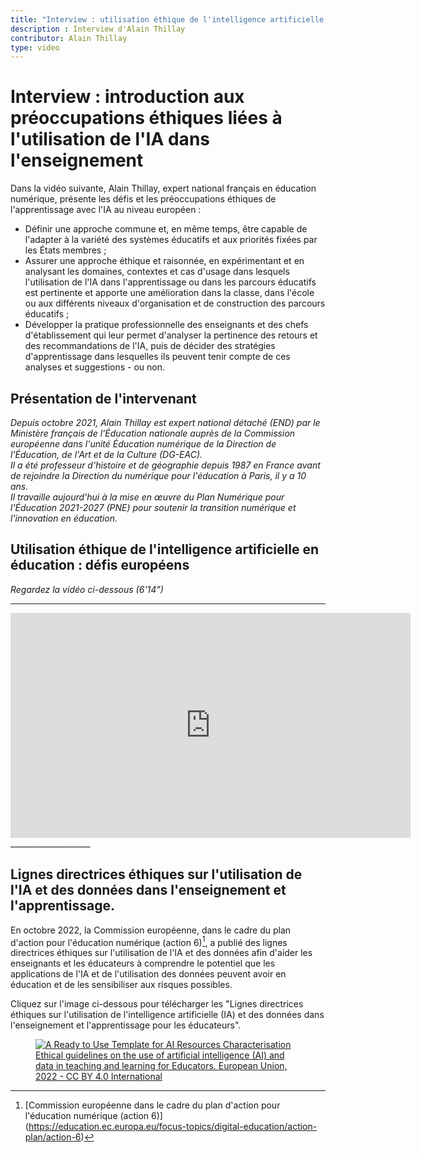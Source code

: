 ```yaml
---
title: "Interview : utilisation éthique de l'intelligence artificielle en éducation"
description : Interview d'Alain Thillay
contributor: Alain Thillay
type: video
---
```


# Interview : introduction aux préoccupations éthiques liées à l'utilisation de l'IA dans l'enseignement

Dans la vidéo suivante, Alain Thillay, expert national français en éducation numérique, présente les défis et les préoccupations éthiques de l'apprentissage avec l'IA au niveau européen :

- Définir une approche commune et, en même temps, être capable de l'adapter à la variété des systèmes éducatifs et aux priorités fixées par les États membres ;
- Assurer une approche éthique et raisonnée, en expérimentant et en analysant les domaines, contextes et cas d'usage dans lesquels l'utilisation de l'IA dans l'apprentissage ou dans les parcours éducatifs est pertinente et apporte une amélioration dans la classe, dans l'école ou aux différents niveaux d'organisation et de construction des parcours éducatifs ;
- Développer la pratique professionnelle des enseignants et des chefs d'établissement qui leur permet d'analyser la pertinence des retours et des recommandations de l'IA, puis de décider des stratégies d'apprentissage dans lesquelles ils peuvent tenir compte de ces analyses et suggestions - ou non.

## Présentation de l'intervenant

*Depuis octobre 2021, Alain Thillay est expert national détaché (END) par le Ministère français de l'Éducation nationale auprès de la Commission européenne dans l'unité Éducation numérique de la Direction de l'Éducation, de l'Art et de la Culture (DG-EAC).*  
*Il a été professeur d'histoire et de géographie depuis 1987 en France avant de rejoindre la Direction du numérique pour l'éducation à Paris, il y a 10 ans.*  
*Il travaille aujourd'hui à la mise en œuvre du Plan Numérique pour l'Éducation 2021-2027 (PNE) pour soutenir la transition numérique et l'innovation en éducation.*

## Utilisation éthique de l'intelligence artificielle en éducation : défis européens  
_Regardez la vidéo ci-dessous (6'14")_
____________________

<center><iframe width="640" height="360" src="https://www.youtube.com/embed/Gfzvo1bGkyI?rel=0&showinfo=0&cc_load_policy=1&hl=fr&modestbranding=1" frameborder="0" allowfullscreen></iframe></center>
____________________

## Lignes directrices éthiques sur l'utilisation de l'IA et des données dans l'enseignement et l'apprentissage.

En octobre 2022, la Commission européenne, dans le cadre du plan d'action pour l'éducation numérique (action 6)[^1], a publié des lignes directrices éthiques sur l'utilisation de l'IA et des données afin d'aider les enseignants et les éducateurs à comprendre le potentiel que les applications de l'IA et de l'utilisation des données peuvent avoir en éducation et de les sensibiliser aux risques possibles.

Cliquez sur l'image ci-dessous pour télécharger les "Lignes directrices éthiques sur l'utilisation de l'intelligence artificielle (IA) et des données dans l'enseignement et l'apprentissage pour les éducateurs".

<a href="Ethical-guidelines-on-the-use-of-artificial-intelligence-NC0722649ENN.pdf" target="_blank">
<figure>
  <img src="Images/Cover-page-EC-Ethical-guidelines.png" alt="A Ready to Use Template for AI Resources Characterisation"/>
  <figcaption> Ethical guidelines on the use of artificial intelligence (AI) and data in teaching and learning for Educators. European Union, 2022 - CC BY 4.0 International </figcaption>
</figure></a>

[^1]: [Commission européenne dans le cadre du plan d'action pour l'éducation numérique (action 6)] (https://education.ec.europa.eu/focus-topics/digital-education/action-plan/action-6)
